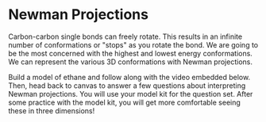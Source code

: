 # Newman Projections

Carbon-carbon single bonds can freely rotate.  This results in an infinite number of conformations or "stops" as you rotate the bond.  We are going to be the most concerned with the highest and lowest energy conformations.  We can represent the various 3D conformations with Newman projections.

Build a model of ethane and follow along with the video embedded below.  Then, head back to canvas to answer a few questions about interpreting Newman projections.  You will use your model kit for the question set.  After some practice with the model kit, you will get more comfortable seeing these in three dimensions!



